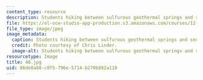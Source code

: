```yaml
---
content_type: resource
description: Students hiking between sulfurous geothermal springs and snow field.
file: https://ol-ocw-studio-app-production.s3.amazonaws.com/courses/12-753-geodynamics-seminar-spring-2006/86de0a88c0f5796e5714b270b892a110_48.jpg
file_type: image/jpeg
image_metadata:
  caption: Students hiking between sulfurous geothermal springs and snow field.
  credit: Photo courtesy of Chris Linder.
  image-alt: Students hiking between sulfurous geothermal springs and snow field.
resourcetype: Image
title: 48.jpg
uid: 86de0a88-c0f5-796e-5714-b270b892a110
---
```

